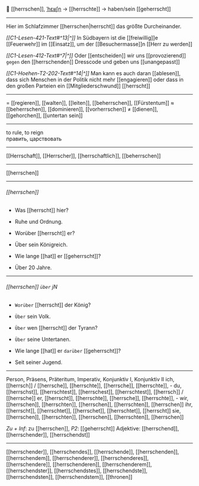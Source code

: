 👑 [[herrschen]], [ˈhɛʁʃn̩](https://youglish.com/pronounce/herrschen/german) → [[herrschte]] → haben/sein [[geherrscht]]

---
Hier im Schlafzimmer [[herrschen|herrscht]] das größte Durcheinander. 

*[[C1-Lesen-421-Text#^13|^]]* In Südbayern ist die [[freiwillig]]e [[Feuerwehr]] im [[Einsatz]], um der [[Besuchermasse]]n [[Herr zu werden]]

*[[C1-Lesen-412-Text#^7|^]]* Oder [[entscheiden]] wir uns [[provozierend]] `gegen` den [[herrschenden]] Dresscode und geben uns [[unangepasst]]

*[[C1-Hoehen-T2-202-Text#^14|^]]* Man kann es auch daran [[ablesen]], dass sich Menschen in der Politik nicht mehr [[engagieren]] oder dass in den großen Parteien ein [[Mitgliederschwund]] [[herrscht]]

---
= [[regieren]], [[walten]], [[leiten]],  [[beherrschen]], [[Fürstentum]]
≈ [[beherrschen]], [[dominieren]], [[vorherrschen]]
≠ [[dienen]], [[gehorchen]], [[untertan sein]]

---
to rule, to reign  
править, царствовать

---
[[Herrschaft]], [[Herrscher]], [[herrschaftlich]], [[beherrschen]]

---
[[herrschen]]


---
###### [[herrschen]]
- Was [[herrscht]] hier?
- Ruhe und Ordnung.

- Worüber [[herrscht]] er?
- Über sein Königreich.

- Wie lange [[hat]] er [[geherrscht]]?
- Über 20 Jahre.

---
###### [[herrschen]] `über` jN
- `Worüber` [[herrscht]] der König?
- `Über` sein Volk.

- `Über` wen [[herrscht]] der Tyrann?
- `Über` seine Untertanen.

- Wie lange [[hat]] er `darüber` [[geherrscht]]?
- Seit seiner Jugend.

---
Person, Präsens, Präteritum, Imperativ, Konjunktiv I, Konjunktiv II
ich, [[herrsch]] / [[herrsche]], [[herrschte]], [[herrsche]], [[herrschte]], -
du, [[herrschst]], [[herrschtest]], [[herrschest]], [[herrschtest]], [[herrsch]] / [[herrsche]]
er, [[herrscht]], [[herrschte]], [[herrsche]], [[herrschte]], -
wir, [[herrschen]], [[herrschten]], [[herrschen]], [[herrschten]], [[herrschen]]
ihr, [[herrscht]], [[herrschtet]], [[herrschet]], [[herrschtet]], [[herrscht]]
sie, [[herrschen]], [[herrschten]], [[herrschen]], [[herrschten]], [[herrschen]]

*Zu + Inf*: zu [[herrschen]], *P2*: [[geherrscht]]
Adjektive: [[herrschend]], [[herrschender]], [[herrschendst]]

---
[[herrschender]], [[herrschendes]], [[herrschende]], [[herrschenden]], [[herrschendem]], [[herrschenderer]], [[herrschenderes]], [[herrschendere]], [[herrschenderen]], [[herrschenderem]], [[herrschendster]], [[herrschendstes]], [[herrschendste]], [[herrschendsten]], [[herrschendstem]], [[thronen]]